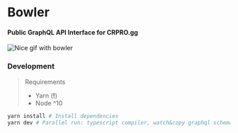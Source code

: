 # Bowler

#### Public GraphQL API Interface for CRPRO.gg

![Nice gif with bowler](https://media.giphy.com/media/AydIvYx1YB4SA/giphy.gif)

### Development

> Requirements
>
> - Yarn (**!**)
> - Node ^10

```sh
yarn install # Install dependencies
yarn dev # Parallel run: typescript compiler, watch&copy graphql schemas and nodemon on compile output
```
